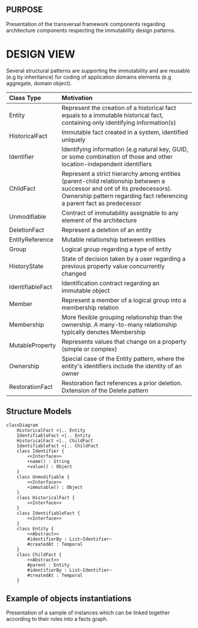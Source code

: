 ## PURPOSE
Presentation of the transversal framework components regarding architecture components respecting the immutability design patterns.

# DESIGN VIEW
Several structural patterns are supporting the immutability and are reusable (e.g by inheritance) for coding of application domains elements (e.g aggregate, domain object).

|Class Type|Motivation|
| :-- | :-- |
|Entity|Represent the creation of a historical fact equals to a immutable historical fact, containing only identifying information(s)|
|HistoricalFact|Immutable fact created in a system, identified uniquely|
|Identifier|Identifying information (e.g natural key, GUID, or some combination of those and other location-independent identifiers|
|ChildFact|Represent a strict hierarchy among entities (parent-child relationship betwwen a successor and ont of its predecessors). Ownership pattern regarding fact referencing a parent fact as predecessor|
|Unmodifiable|Contract of immutability assignable to any element of the architecture|
|DeletionFact|Represent a deletion of an entity|
|EntityReference|Mutable relationship between entities|
|Group|Logical group regarding a type of entity|
|HistoryState|State of decision taken by a user regarding a previous property value concurrently changed|
|IdentifiableFact|Identification contract regarding an immutable object|
|Member|Represent a member of a logical group into a membership relation|
|Membership|More flexible grouping relationship than the ownership. A many-to-many relationship typically denotes Membership|
|MutableProperty|Represents values that change on a property (simple or complex)|
|Ownership|Special case of the Entity pattern, where the entity's identifiers include the identity of an owner|
|RestorationFact|Restoration fact references a prior deletion. Dxtension of the Delete pattern|

## Structure Models

```mermaid
classDiagram
    HistoricalFact <|.. Entity
    IdentifiableFact <|.. Entity
    HistoricalFact <|.. ChildFact
    IdentifiableFact <|.. ChildFact
    class Identifier {
        <<Interface>>
        +name() : String
        +value() : Object
    }
    class Unmodifiable {
        <<Interface>>
        +immutable() : Object
    }
    class HistoricalFact {
        <<Interface>>
    }
    class IdentifiableFact {
        <<Interface>>
    }
    class Entity {
        <<Abstract>>
        #identifierBy : List~Identifier~
        #createdAt : Temporal
    }
    class ChildFact {
        <<Abstract>>
        #parent : Entity
        #identifierBy : List~Identifier~
        #createdAt : Temporal
    }
```

## Example of objects instantiations
Presentation of a sample of instances which can be linked together according to their roles into a facts graph.
